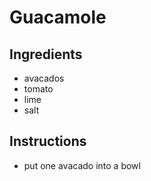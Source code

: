 # Guacamole
## Ingredients
* avacados
* tomato
* lime
* salt 
## Instructions 
* put one avacado into a bowl
